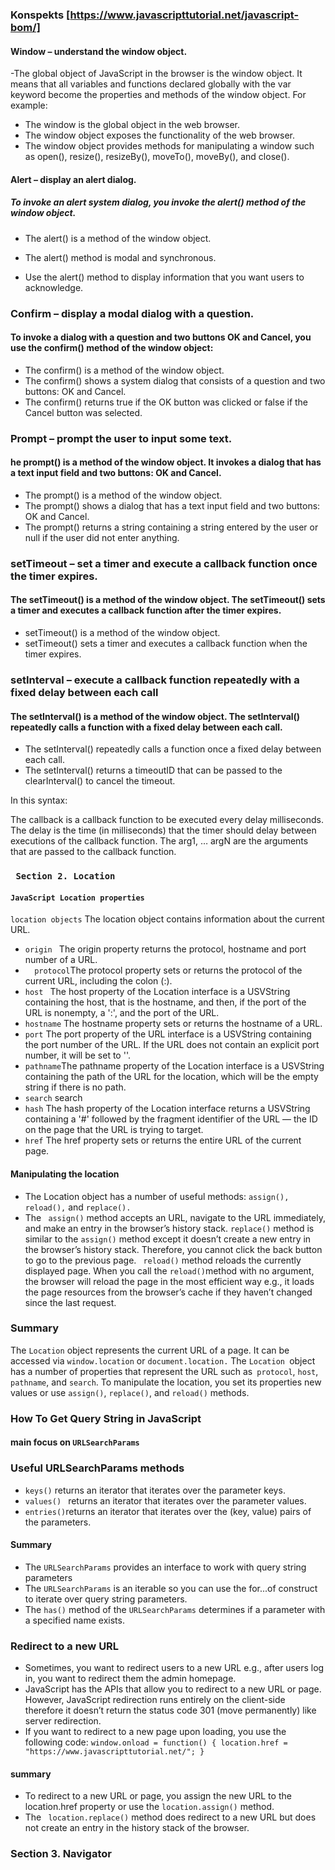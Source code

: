 ### Konspekts [https://www.javascripttutorial.net/javascript-bom/]

#### Window – understand the window object.
-The global object of JavaScript in the browser is the window object. It means that all variables and functions declared globally with the var keyword become the properties and methods of the window object. For example:
- The window is the global object in the web browser.
- The window object exposes the functionality of the web browser.
 - The window object provides methods for manipulating a window such as open(), resize(), resizeBy(), moveTo(), moveBy(), and close().




 #### Alert – display an alert dialog.
 ##### To invoke an alert system dialog, you invoke the alert() method of the window object.
 - The alert() is a method of the window object.

 - The alert() method is modal and synchronous.
 - Use the alert() method to display information that you want users to acknowledge.

 ### Confirm – display a modal dialog with a question.
#### To invoke a dialog with a question and two buttons OK and Cancel, you use the confirm() method of the window object:
- The confirm() is a method of the window object.
- The confirm() shows a system dialog that consists of a question and two buttons: OK and Cancel.
- The confirm() returns true if the OK button was clicked or false if the Cancel button was selected.

### Prompt – prompt the user to input some text.
#### he prompt() is a method of the window object. It invokes a dialog that has a text input field and two buttons: OK and Cancel.
- The prompt() is a method of the window object.
- The prompt() shows a dialog that has a text input field and two buttons: OK and Cancel.
- The prompt() returns a string containing a string entered by the user or null if the user did not enter anything.

### setTimeout – set a timer and execute a callback function once the timer expires.
#### The setTimeout() is a method of the window object. The setTimeout()  sets a timer and executes a callback function after the timer expires.
- setTimeout() is a method of the window object.
- setTimeout() sets a timer and executes a callback function when the timer expires.

### setInterval – execute a callback function repeatedly with a fixed delay between each call
#### The setInterval() is a method of the window object. The setInterval() repeatedly calls a function with a fixed delay between each call.
- The setInterval() repeatedly calls a function once a fixed delay between each call.
- The setInterval() returns a timeoutID that can be passed to the clearInterval() to cancel the timeout.

In this syntax:

The callback is a callback function to be executed every delay milliseconds.
The delay is the time (in milliseconds) that the timer should delay between executions of the callback function.
The arg1, … argN are the arguments that are passed to the callback function.


### ``` Section 2. Location```
#### ```JavaScript Location properties ```
``` location objects ``` The location object contains information about the current URL.
-  ```origin ``` The origin property returns the protocol, hostname and port number of a URL.
- ```  protocol```The protocol property sets or returns the protocol of the current URL, including the colon (:).
- ```host ``` The host property of the Location interface is a USVString containing the host, that is the hostname, and then, if the port of the URL is nonempty, a ':', and the port of the URL.
- ``` hostname ``` The hostname property sets or returns the hostname of a URL.
- ``` port ```  The port property of the URL interface is a USVString containing the port number of the URL. If the URL does not contain an explicit port number, it will be set to ''.
- ``` pathname ```The pathname property of the Location interface is a USVString containing the path of the URL for the location, which will be the empty string if there is no path.
- ``` search ```   search
- ``` hash ``` The hash property of the Location interface returns a USVString containing a '#' followed by the fragment identifier of the URL — the ID on the page that the URL is trying to target.
- ``` href ``` The href property sets or returns the entire URL of the current page.
#### Manipulating the location
- The Location object has a number of useful methods: ```assign(), ``` ``` reload(),``` and ```replace(). ```
- The ```  assign() ```
 method accepts an URL, navigate to the URL immediately, and make an entry in the browser’s history stack.
``` replace() ``` method is similar to the ``` assign() ``` method except it doesn’t create a new entry in the browser’s history stack. Therefore, you cannot click the back button to go to the previous page. 
``` reload()``` method reloads the currently displayed page. When you call the ``` reload() ```method with no argument, the browser will reload the page in the most efficient way e.g., it loads the page resources from the browser’s cache if they haven’t changed since the last request.
### Summary 
The ``` Location ``` object represents the current URL of a page. It can be accessed via ```window.location``` or ```document.location.```
The ```Location ```object has a number of properties that represent the URL such as``` protocol```, ```host```, ```pathname```, and ```search```.
To manipulate the location, you set its properties new values or use ```assign()```, ```replace()```, and ```reload()``` methods.


### How To Get Query String in JavaScript
#### main focus on ```URLSearchParams```
### Useful URLSearchParams methods
- ```keys()``` returns an iterator that iterates over the parameter keys.
- ```values() ``` returns an iterator that iterates over the parameter values.
- ``` entries() ```returns an iterator that iterates over the (key, value) pairs of the parameters.
 #### Summary
 - The ```URLSearchParams``` provides an interface to work with query string parameters
 - The ```URLSearchParams``` is an iterable so you can use the for...of construct to iterate over query string parameters.
 - The ```has()``` method of the ```URLSearchParams``` determines if a parameter with a specified name exists.
 

 ### Redirect to a new URL

- Sometimes, you want to redirect users to a new URL e.g., after users log in, you want to redirect them the admin homepage.
- JavaScript has the APIs that allow you to redirect to a new URL or page. However, JavaScript redirection runs entirely on the client-side therefore it doesn’t return the status code 301 (move permanently) like server redirection.
- If you want to redirect to a new page upon loading, you use the following code: ``` window.onload = function() {
    location.href = "https://www.javascripttutorial.net/"; } ``` 
#### summary 
- To redirect to a new URL or page, you assign the new URL to the location.href property or use the ```location.assign()``` method.
- The ``` location.replace()``` method does redirect to a new URL but does not create an entry in the history stack of the browser.

### Section 3. Navigator
